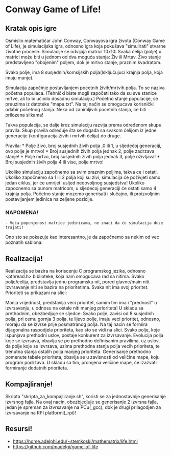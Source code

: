 # Conway Game of Life!
## Kratak opis igre
Osmislio matematičar John Conway, Conwayova igra života (Conway Game of Life), je simulacijska igra, odnosno igra koja pokušava "simulirati" stvarne životne procese.
Simulacije se odvijaja matrici 10x10:
	Svaka ćelija (polje) u matrici može biti u jednom od dva moguća stanja: Živ ili Mrtav. Živo stanje predstavljeno "obojenim" poljem, dok je mrtvo stanje, praznim kvadratom.

 Svako polje, ima 8 susjednih/komsijskih polja(Isključujuci krajnja polja, koja imaju manje).

 Simulacija započinje postavljanjem pocetnih živih/mrtvih polja. To se naziva početna populaca. (Tehnički biste mogli započeti tako da su sve stanice mrtve, ali to bi učinilo dosadnu simulaciju.)
Početno stanje populacije, se preuzima iz datoteke "mapa.txt". Na taj način se omogucava korisnički odabir početnog stanja. Neka od zanimljivih pocetnih stanja, ce biti prilozena slikama!

 Takva populacija, se dalje kroz simulaciju razvija prema određenom skupu pravila. Skup pravila određuje šta se događa sa svakom ćelijom iz jedne generacije (konfiguracija živih i mrtvih ćelija) do druge.

 Pravila:
	* 	Polje živo, broj susjednih živih polja ,0 ili 1, u sljedećoj generaciji, ovo polje je mrtvo!
	*	Broj susjednih živih polja jednak 2, polje zadrzava stanje!
	*	Polje mrtvo, broj susjednih živih polja jednak 3, polje oživljava!
	*	Broj susjednih živih polja 4 ili vise, polje mrtvo!

 Ukoliko simulaciju započnemo sa svim praznim poljima, takva ce i ostati. Ukoliko započnemo sa 1 ili 2 polja koji su zivi, simulacija će poživjeti samo jedan ciklus, jer će umrijeti usljed nedovoljnog susjedstva! Ukoliko zapocnemo sa punom matricom, u sljedecoj generaciji će ostati samo 4 krajnja polja. Početno stanje mozemo generisati i slučajno, ili proizvoljnim postavljanjem jedinica na zeljene pozicije.

### NAPOMENA!
	- Veća popunjenost matrice jedinicama, ne znaci da će simulacija duze trajati!

 Ono sto se pokazuje kao interesantno, je da započnemo sa nekim od vec poznatih sablona:
 <p align="center">
  <src="./imgs/Sabloni.png">
</p>


## Realizacija!

 Realizacija se bazira na koriscenju C programskog jezika, odnosno <pthread.h> biblioteke, koja nam omogucava rad sa nitima. Svako polje/celija, predstavlja jednu programsku nit, pored glavne/main niti. Izvrsavanje niti se bazira na prioritetima.
 Svaka nit ima svoj prioritet. Prioriteti su prikazani na slici:

 <p align="center">
  <src="./imgs/CGofLife.bmp">
</p>

 Manja vrijednost, predstavlja veci prioritet, samim tim ima i "prednost" u izvrsavanju, u odnosu na ostale niti manjeg prioriteta!
 U skladu sa prethodnim, obezbedjuje se sljedce:
 Svako polje, zavisi od 8 susjednih polja, pri cemu gornja 3 polja, te lijevo polje, imaju veci prioritet, odnosno, moraju da se izvrse prije posmatranog polja. Na taj nacin se formira dijagonalna raspodjela prioriteta, kao sto se vidi na slici. Svako polje, koje ispunjava prethodni uslov, postaje konkurent za izvrsavanje. Evolucija polja koje se izvrsava, obavlja se po prethodno definisanim pravilima, uz uslov, da polje koje se izvrsava, uzima prethodna stanja polja vecih prioriteta, te trenutna stanja ostalih polja manjeg prioriteta.
 Generisanje prethodno pomenute tabele prioriteta, obavlja se u zavisnosti od veličine mape, koju program podržava. U skladu sa tim, promjena veličine mape, će izazvati formiranje dodatnih prioriteta.
## Kompajliranje!
Skripta "skripta_za_kompajliranje.sh", koristi se za jednostavnije generisanje izvrsnog fajla. Na ovaj nacin, obezbjedjuje se generisanje 2 izvrsna fajla, jedan je spreman za izvrsavanje na PCu(_gcc), dok je drugi prilagodjen za izvrsavanje na RPI platformi(_rpi)!


## Resursi!
 - https://home.adelphi.edu/~stemkoski/mathematrix/life.html
 - https://github.com/madelgi/game-of-life